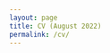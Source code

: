 ```yaml
---
layout: page
title: CV (August 2022)
permalink: /cv/
---
```


<object data="CV-Harris-Summer22.pdf" width="1000" height="1000" type='application/pdf'></object>
